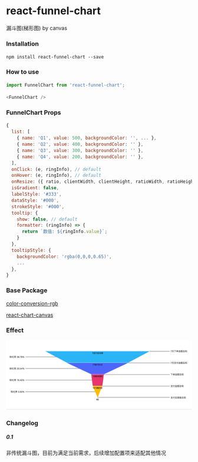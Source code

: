 # react-funnel-chart
漏斗图(梯形图) by canvas

### Installation
`npm install react-funnel-chart --save`

### How to use
```javascript
import FunnelChart from 'react-funnel-chart';

<FunnelChart />

```

### FunnelChart Props
```javascript
{
  list: [
    { name: 'Q1', value: 500, backgroundColor: '', ... },
    { name: 'Q2', value: 400, backgroundColor: '' },
    { name: 'Q3', value: 300, backgroundColor: '' },
    { name: 'Q4', value: 200, backgroundColor: '' },
  ],
  onClick: (e, ringInfo), // default
  onHover: (e, ringInfo), // default
  onResize: ({ ratio, clientWidth, clientHeight, ratioWidth, ratioHeight }, e), // default
  isGradient: false,
  labelStyle: '#333',
  dataStyle: '#000',
  strokeStyle: '#000',
  tooltip: {  
    show: false, // default
    formatter: (ringInfo) => {
      return `数值: ${ringInfo.value}`;
    }
  },
  tooltipStyle: {
    backgroundColor: 'rgba(0,0,0,0.65)',
    ...
  },
}
```

### Base Package
[color-conversion-rgb](https://github.com/justQing00/color-conversion)

[react-chart-canvas](https://github.com/justQing00/react-chart-canvas)

### Effect
![funnel-bar](./funnel-chart.png)

### Changelog
##### 0.1
非传统漏斗图，目前为满足当前需求，后续增加配置项来适配其他情况

